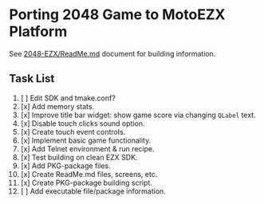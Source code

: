 Porting 2048 Game to MotoEZX Platform
======================================

See [2048-EZX/ReadMe.md](../2048-EZX/ReadMe.md) document for building information.

## Task List

1. [ ] Edit SDK and tmake.conf?
2. [x] Add memory stats.
3. [x] Improve title bar widget: show game score via changing `QLabel` text.
4. [x] Disable touch clicks sound option.
5. [x] Create touch event controls.
6. [x] Implement basic game functionality.
7. [x] Add Telnet environment & run recipe.
8. [x] Test building on clean EZX SDK.
9. [x] Add PKG-package files.
10. [x] Create ReadMe.md files, screens, etc.
11. [x] Create PKG-package building script.
12. [ ] Add executable file/package information.
